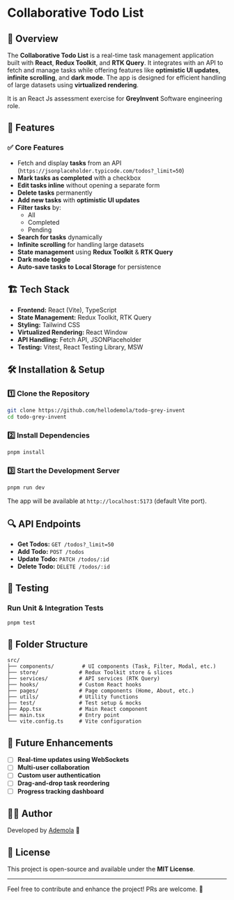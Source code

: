 # Collaborative Todo List

## 📌 Overview
The **Collaborative Todo List** is a real-time task management application built with **React**, **Redux Toolkit**, and **RTK Query**. It integrates with an API to fetch and manage tasks while offering features like **optimistic UI updates**, **infinite scrolling**, and **dark mode**. The app is designed for efficient handling of large datasets using **virtualized rendering**.

It is an React Js assessment exercise for **GreyInvent** Software engineering role.

## 🚀 Features
### ✅ **Core Features**
- Fetch and display **tasks** from an API (`https://jsonplaceholder.typicode.com/todos?_limit=50`)
- **Mark tasks as completed** with a checkbox
- **Edit tasks inline** without opening a separate form
- **Delete tasks** permanently
- **Add new tasks** with **optimistic UI updates**
- **Filter tasks** by:
  - All
  - Completed
  - Pending
- **Search for tasks** dynamically
- **Infinite scrolling** for handling large datasets
- **State management** using **Redux Toolkit** & **RTK Query**
- **Dark mode toggle**
- **Auto-save tasks to Local Storage** for persistence

## 🏗️ Tech Stack
- **Frontend:** React (Vite), TypeScript
- **State Management:** Redux Toolkit, RTK Query
- **Styling:** Tailwind CSS
- **Virtualized Rendering:** React Window
- **API Handling:** Fetch API, JSONPlaceholder
- **Testing:** Vitest, React Testing Library, MSW

## 🛠️ Installation & Setup
### 1️⃣ Clone the Repository
```sh
git clone https://github.com/hellodemola/todo-grey-invent
cd todo-grey-invent
```

### 2️⃣ Install Dependencies
```sh
pnpm install
```

### 3️⃣ Start the Development Server
```sh
pnpm run dev
```

The app will be available at `http://localhost:5173` (default Vite port).

## 🔍 API Endpoints
- **Get Todos:** `GET /todos?_limit=50`
- **Add Todo:** `POST /todos`
- **Update Todo:** `PATCH /todos/:id`
- **Delete Todo:** `DELETE /todos/:id`

## 🧪 Testing
### **Run Unit & Integration Tests**
```sh
pnpm test
```

## 📜 Folder Structure
```plaintext
src/
├── components/         # UI components (Task, Filter, Modal, etc.)
├── store/             # Redux Toolkit store & slices
├── services/          # API services (RTK Query)
├── hooks/             # Custom React hooks
├── pages/             # Page components (Home, About, etc.)
├── utils/             # Utility functions
├── test/              # Test setup & mocks
├── App.tsx            # Main React component
├── main.tsx           # Entry point
└── vite.config.ts     # Vite configuration
```

## 🎯 Future Enhancements
- [ ] **Real-time updates using WebSockets**
- [ ] **Multi-user collaboration**
- [ ] **Custom user authentication**
- [ ] **Drag-and-drop task reordering**
- [ ] **Progress tracking dashboard**

## 👨‍💻 Author
Developed by [Ademola](https://github.com/hellodemola) 🚀

## 📜 License
This project is open-source and available under the **MIT License**.

---
Feel free to contribute and enhance the project! PRs are welcome. 🎉

